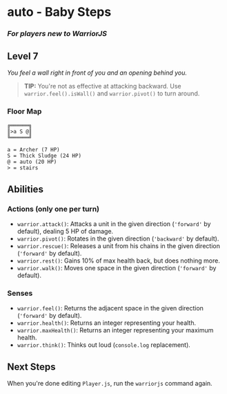 # auto - Baby Steps

### _For players new to WarriorJS_

## Level 7

_You feel a wall right in front of you and an opening behind you._

> **TIP:** You're not as effective at attacking backward. Use `warrior.feel().isWall()` and `warrior.pivot()` to turn around.

### Floor Map

```
╔══════╗
║>a S @║
╚══════╝

a = Archer (7 HP)
S = Thick Sludge (24 HP)
@ = auto (20 HP)
> = stairs
```

## Abilities

### Actions (only one per turn)

- `warrior.attack()`: Attacks a unit in the given direction (`'forward'` by default), dealing 5 HP of damage.
- `warrior.pivot()`: Rotates in the given direction (`'backward'` by default).
- `warrior.rescue()`: Releases a unit from his chains in the given direction (`'forward'` by default).
- `warrior.rest()`: Gains 10% of max health back, but does nothing more.
- `warrior.walk()`: Moves one space in the given direction (`'forward'` by default).

### Senses

- `warrior.feel()`: Returns the adjacent space in the given direction (`'forward'` by default).
- `warrior.health()`: Returns an integer representing your health.
- `warrior.maxHealth()`: Returns an integer representing your maximum health.
- `warrior.think()`: Thinks out loud (`console.log` replacement).

## Next Steps

When you're done editing `Player.js`, run the `warriorjs` command again.
